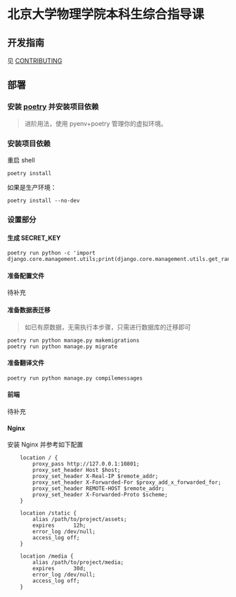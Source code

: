 # 北京大学物理学院本科生综合指导课

## 开发指南
见 [CONTRIBUTING](CONTRIBUTING.md)

## 部署

### 安装 [poetry](https://github.com/python-poetry/poetry) 并安装项目依赖

> 进阶用法，使用 pyenv+poetry 管理你的虚拟环境。

### 安装项目依赖

重启 shell

```shell
poetry install
```

如果是生产环境：

```shell
poetry install --no-dev
```

### 设置部分

#### 生成 SECRET_KEY
```shell
poetry run python -c 'import django.core.management.utils;print(django.core.management.utils.get_random_secret_key())'
```

#### 准备配置文件

待补充

#### 准备数据表迁移
> 如已有原数据，无需执行本步骤，只需进行数据库的迁移即可
```shell
poetry run python manage.py makemigrations
poetry run python manage.py migrate
```

#### 准备翻译文件

```shell
poetry run python manage.py compilemessages
```

#### 前端

待补充

#### Nginx

安装 Nginx 并参考如下配置

```nginx
    location / {
        proxy_pass http://127.0.0.1:10801;
        proxy_set_header Host $host;
        proxy_set_header X-Real-IP $remote_addr;
        proxy_set_header X-Forwarded-For $proxy_add_x_forwarded_for;
        proxy_set_header REMOTE-HOST $remote_addr;
        proxy_set_header X-Forwarded-Proto $scheme;
    }
    
    location /static {
        alias /path/to/project/assets;
        expires      12h;
        error_log /dev/null;
        access_log off;
    }
    
    location /media {
        alias /path/to/project/media;
        expires      30d;
        error_log /dev/null;
        access_log off;
    }
```